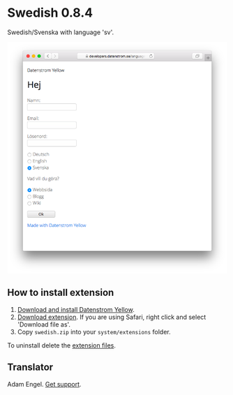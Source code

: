 Swedish 0.8.4
=============
Swedish/Svenska with language 'sv'.

<p align="center"><img src="swedish-screenshot.png?raw=true" alt="Screenshot"></p>

## How to install extension

1. [Download and install Datenstrom Yellow](https://github.com/datenstrom/yellow/).
2. [Download extension](https://github.com/datenstrom/yellow-extensions/raw/master/zip/swedish.zip). If you are using Safari, right click and select 'Download file as'.
3. Copy `swedish.zip` into your `system/extensions` folder.

To uninstall delete the [extension files](extension.ini).

## Translator

Adam Engel. [Get support](https://developers.datenstrom.se/help/support).

